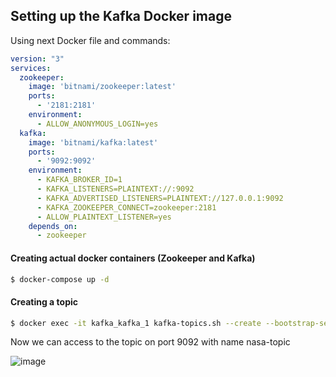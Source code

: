 ## **Setting up the Kafka Docker image**

Using next Docker file and commands:

```docker-compose.yml
version: "3"
services:
  zookeeper:
    image: 'bitnami/zookeeper:latest'
    ports:
      - '2181:2181'
    environment:
      - ALLOW_ANONYMOUS_LOGIN=yes
  kafka:
    image: 'bitnami/kafka:latest'
    ports:
      - '9092:9092'
    environment:
      - KAFKA_BROKER_ID=1
      - KAFKA_LISTENERS=PLAINTEXT://:9092
      - KAFKA_ADVERTISED_LISTENERS=PLAINTEXT://127.0.0.1:9092
      - KAFKA_ZOOKEEPER_CONNECT=zookeeper:2181
      - ALLOW_PLAINTEXT_LISTENER=yes
    depends_on:
      - zookeeper
```

#### Creating actual docker containers (Zookeeper and Kafka)
```bash
$ docker-compose up -d
```

#### Creating a topic 
```bash
$ docker exec -it kafka_kafka_1 kafka-topics.sh --create --bootstrap-server kafka:9092 --topic nasa-topic
```

Now we can access to the topic on port 9092 with name nasa-topic

![image](https://github.com/vinogradowvw/NASASolarFlameDataStreaming/assets/143388794/948a53e7-db40-43d4-aa96-4d875ea0ae2a)
